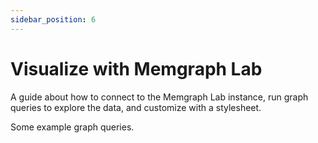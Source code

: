 ```yaml
---
sidebar_position: 6
---
```


# Visualize with Memgraph Lab

A guide about how to connect to the Memgraph Lab instance,
run graph queries to explore the data, and customize with a stylesheet.

Some example graph queries.
